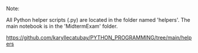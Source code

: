 Note:

All Python helper scripts (.py) are located in the folder named 'helpers'.
The main notebook is in the 'MidtermExam' folder.

https://github.com/karyllecatubay/PYTHON_PROGRAMMING/tree/main/helpers
